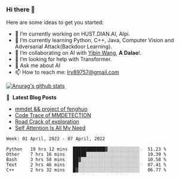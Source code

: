 ### Hi there 👋

<!--
**LRY89757/LRY89757** is a ✨ _special_ ✨ repository because its `README.md` (this file) appears on your GitHub profile.
-->
Here are some ideas to get you started:

- 🔭 I’m currently working on HUST.DIAN.AI, AIpi.
- 🌱 I’m currently learning Python, C++, Java, Computer Vision and Adversarial Attack(Backdoor Learning).
- 👯 I’m collaborating on AI with [Yibin Wang](https://github.com/flyleeee), **A Dalao**!.
- 🤔 I’m looking for help with Transformer.
- 💬 Ask me about AI
- 📫 How to reach me: lry89757@gmail.com
<!-- - 😄 Pronouns: ... -->
<!-- - ⚡ Fun fact: ... -->

[![Anurag's github stats](https://github-readme-stats.vercel.app/api?username=LRY89757)](https://github.com/anuraghazra/github-readme-stats)

📕 &nbsp;**Latest Blog Posts**
<!-- BLOG-POST-LIST:START -->
- [mmdet && project of fenghuo](https://lry89757.github.io/2021/11/09/mmdet-project-of-fenghuo/)
- [Code Trace of MMDETECTION](https://lry89757.github.io/2021/10/16/code-trace-of-mmdetection/)
- [Road Crack of exploration](https://lry89757.github.io/2021/10/04/lu-mian-lie-feng-shu-ju-ji-diao-yan/)
- [Self Attention Is All My Need](https://lry89757.github.io/2021/10/13/self-attention-is-all-my-need/)
<!-- - [God Mode in browsers: document.designMode = "on"](https://dev.to/gautamkrishnar/god-mode-in-browsers-document-designmode-on-2pmo) -->
<!-- BLOG-POST-LIST:END -->

<!--START_SECTION:waka-->
```text
Week: 01 April, 2022 - 07 April, 2022

Python   19 hrs 12 mins  ████████████▓░░░░░░░░░░░░   51.23 % 
Other    7 hrs 16 mins   █████░░░░░░░░░░░░░░░░░░░░   19.39 % 
Bash     3 hrs 58 mins   ██▓░░░░░░░░░░░░░░░░░░░░░░   10.58 % 
Text     2 hrs 46 mins   ██░░░░░░░░░░░░░░░░░░░░░░░   07.41 % 
C++      2 hrs 32 mins   █▓░░░░░░░░░░░░░░░░░░░░░░░   06.77 % 
```
<!--END_SECTION:waka-->

